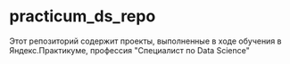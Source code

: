 # practicum_ds_repo
Этот репозиторий содержит проекты, выполненные в ходе обучения в Яндекс.Практикуме, профессия "Специалист по Data Science"
